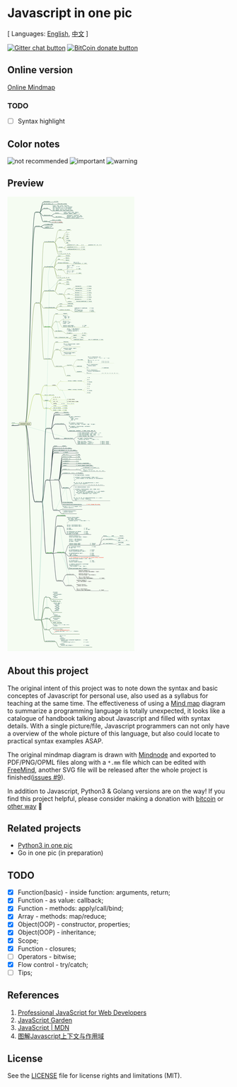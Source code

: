 # Javascript in one pic

[ Languages: [English](README.md), [中文](README-zh.md) ]

<!-- BADGES/ -->

[![Gitter chat button](https://img.shields.io/badge/gitter-Join%20Chat-brightgreen.svg)](https://gitter.im/coodict/javascript-in-one-pic)
[![BitCoin donate button](https://img.shields.io/badge/bitcoin-donate-yellow.svg)](https://www.coinbase.com/rainyear)

<!-- /BADGES -->

## Online version

[Online Mindmap](http://coodict.github.io/javascript-in-one-pic/)

### TODO 

- [ ] Syntax highlight

## Color notes

![not recommended](https://img.shields.io/badge/%237E1600-not%20recommended-7E1600.svg)
![important](https://img.shields.io/badge/%234E8D20-important-4E8D20.svg)
![warning](https://img.shields.io/badge/%23DE2B00-warning-DE2B00.svg)

## Preview

![js in one pic](js%20in%20one%20pic.png)

## About this project

The original intent of this project was to note down the syntax and basic conceptes of Javascript for personal use, also used as a syllabus for teaching at the same time. The effectiveness of using a [Mind map](https://en.wikipedia.org/wiki/Mind_map) diagram to summarize a programming language is totally unexpected, it looks like a catalogue of handbook talking about Javascript and filled with syntax details. With a single picture/file, Javascript programmers can not only have a overview of the whole picture of this language, but also could locate to practical syntax examples ASAP.

The original mindmap diagram is drawn with [Mindnode](https://mindnode.com/) and exported to PDF/PNG/OPML files along with a `*.mm` file which can be edited with [FreeMind](http://freemind.sourceforge.net), another SVG file will be released after the whole project is finished([issues #9](https://github.com/coodict/javascript-in-one-pic/issues/9)).

In addition to Javascript, Python3 & Golang versions are on the way! If you find this project helpful, please consider making a donation with [bitcoin](https://www.coinbase.com/rainyear) or [other way](https://github.com/rainyear/lolita/wiki/Donation) :beers:

## Related projects

* [Python3 in one pic](https://github.com/coodict/python3-in-one-pic)
* Go in one pic (in preparation)

## TODO

- [X] Function(basic) - inside function: arguments, return;
- [X] Function - as value: callback;
- [X] Function - methods: apply/call/bind;
- [X] Array - methods: map/reduce;
- [X] Object(OOP) - constructor, properties;
- [X] Object(OOP) - inheritance;
- [X] Scope;
- [X] Function - closures;
- [ ] Operators - bitwise;
- [X] Flow control - try/catch;
- [ ] Tips;

## References

1. [Professional JavaScript for Web Developers](http://www.amazon.cn/gp/offer-listing/1118026691/ref=tmm_pap_new_olp_sr?ie=UTF8&condition=new&sr=&qid=)
2. [JavaScript Garden](http://bonsaiden.github.io/JavaScript-Garden/)
3. [JavaScript | MDN](https://developer.mozilla.org/en-US/docs/Web/JavaScript)
4. [图解Javascript上下文与作用域](http://blog.rainy.im/2015/07/04/scope-chain-and-prototype-chain-in-js/)

## License
See the [LICENSE](LICENSE) file for license rights and limitations (MIT).
